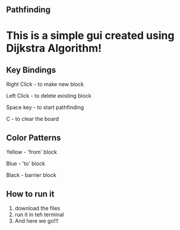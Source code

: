 ## Pathfinding
# This is a simple gui created using Dijkstra Algorithm!

## Key Bindings
Right Click - to make new block

Left Click - to delete existing block

Space key - to start pathfinding

C - to clear the board

## Color Patterns
Yellow - 'from' block

Blue - 'to' block

Black - barrier block

## How to run it
1. download the files
2. run it in teh terminal
3. And here we go!!!

